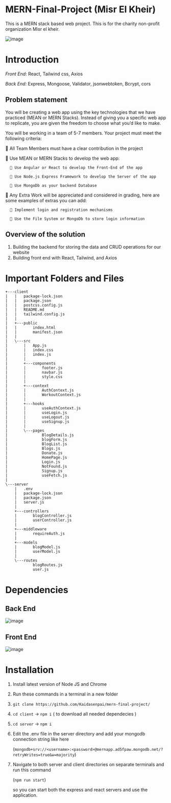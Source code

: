 

# MERN-Final-Project (Misr El Kheir)
This is a MERN stack based web project. This is for the charity non-profit organization Misr el kheir.

![image](https://user-images.githubusercontent.com/120793565/210654361-5eec38f6-c2ca-4027-8d17-8a1a447be7fb.png)

# Introduction

*Front End:* React, Tailwind css, Axios

*Back End:* Express, Mongoose, Validator, jsonwebtoken, Bcrypt, cors


## Problem statement

You will be creating a web app using the key technologies that we have practiced (MEAN or MERN
Stacks). Instead of giving you a specific web app to replicate, you are given the freedom to choose what
you’d like to make.

You will be working in a team of 5-7 members. Your project must meet the following criteria:

    All Team Members must have a clear contribution in the project
   
   
    Use MEAN or MERN Stacks to develop the web app:
   
   
       Use Angular or React to develop the Front-End of the app

       Use Node.js Express Framework to develop the Server of the app

       Use MongoDb as your backend Database

   
    Any Extra Work will be appreciated and considered in grading, here are some examples of extras
   you can add:
   
   
       Implement login and registration mechanisms
      
       Use the File System or MongoDb to store login information


## Overview of the solution

1. Building the backend for storing the data and CRUD operations for our website
2. Building front end with React, Tailwind, and Axios


# Important Folders and Files

```
+---client
|   |   package-lock.json
|   |   package.json
|   |   postcss.config.js
|   |   README.md
|   |   tailwind.config.js
|   |
|   +---public
|   |       index.html
|   |       manifest.json
|   |
|   \---src
|       |   App.js
|       |   index.css
|       |   index.js
|       |
|       +---components
|       |       footer.js
|       |       navbar.js
|       |       style.css
|       |
|       +---context
|       |       AuthContext.js
|       |       WorkoutContext.js
|       |
|       +---hooks
|       |       useAuthContext.js
|       |       useLogin.js
|       |       useLogout.js
|       |       useSignup.js
|       |
|       \---pages
|               BlogDetails.js
|               blogForm.js
|               BlogList.js
|               Blogs.js
|               Donate.js
|               HomePage.js
|               Login.js
|               NotFound.js
|               Signup.js
|               useFetch.js
|
\---server
    |   .env
    |   package-lock.json
    |   package.json
    |   server.js
    |
    +---controllers
    |       blogController.js
    |       userController.js
    |
    +---middleware
    |       requireAuth.js
    |
    +---models
    |       blogModel.js
    |       userModel.js
    |
    \---routes
            blogRoutes.js
            user.js
```

# Dependencies

## Back End
![image](https://user-images.githubusercontent.com/120793565/210652909-c2ebb943-2048-48f5-b35e-af2fd24fb287.png)

## Front End
![image](https://user-images.githubusercontent.com/120793565/210652982-313c09b3-2a32-4428-9c4c-9f558497c6cc.png)



# Installation

1. Install latest version of Node JS and Chrome
2. Run these commands in a terminal in a new folder
3. `git clone https://github.com/Kaidasenpai/mern-final-project/ `
4. `cd client` -> `npm i` ( to download all needed dependecies )
5. `cd server` -> `npm i` 
6. Edit the .env file in the server directory and add your mongodb connection string  like here 

   (` mongodb+srv://<username>:<password>@mernapp.ad5fpaw.mongodb.net/?retryWrites=true&w=majority `)

7. Navigate to both server and client directories on separate terminals and run this command 

   (`npm run start`)

   so you can start both the express and react servers and use the application.


